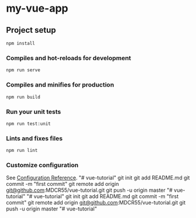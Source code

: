 # my-vue-app

## Project setup
```
npm install
```

### Compiles and hot-reloads for development
```
npm run serve
```

### Compiles and minifies for production
```
npm run build
```

### Run your unit tests
```
npm run test:unit
```

### Lints and fixes files
```
npm run lint
```

### Customize configuration
See [Configuration Reference](https://cli.vuejs.org/config/).
"# vue-tutorial"  git init git add README.md git commit -m "first commit" git remote add origin git@github.com:MDCR55/vue-tutorial.git git push -u origin master
"# vue-tutorial" 
"# vue-tutorial"  git init git add README.md git commit -m "first commit" git remote add origin git@github.com:MDCR55/vue-tutorial.git git push -u origin master
"# vue-tutorial" 
